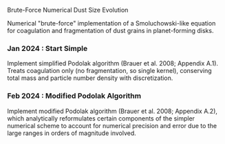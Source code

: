 Brute-Force Numerical Dust Size Evolution

Numerical "brute-force" implementation of a Smoluchowski-like equation for coagulation and fragmentation of dust grains in planet-forming disks.

### Jan 2024 : Start Simple

Implement simplified Podolak algorithm (Brauer et al. 2008; Appendix A.1). Treats coagulation only (no fragmentation, so single kernel), conserving total mass and particle number density with discretization.

### Feb 2024 : Modified Podolak Algorithm

Implement modified Podolak algorithm (Brauer et al. 2008; Appendix A.2), which analytically reformulates certain components of the simpler numerical scheme to account for numerical precision and error due to the large ranges in orders of magnitude involved.
